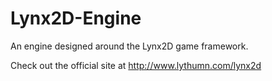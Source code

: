 # Lynx2D-Engine
An engine designed around the Lynx2D game framework.

Check out the official site at http://www.lythumn.com/lynx2d
